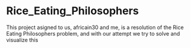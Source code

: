 # Rice_Eating_Philosophers


This project asigned to us, africain30 and me, is a resolution of the Rice Eating Philosophers problem, and with our attempt we try to solve and visualize this
